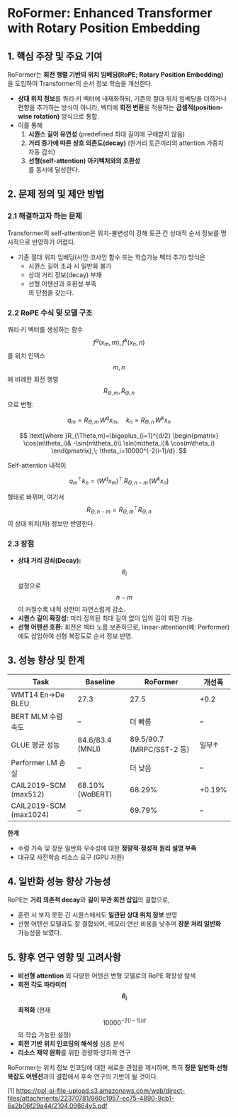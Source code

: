 # RoFormer: Enhanced Transformer with Rotary Position Embedding

## 1. 핵심 주장 및 주요 기여  
RoFormer는 **회전 행렬 기반의 위치 임베딩(RoPE; Rotary Position Embedding)** 을 도입하여 Transformer의 순서 정보 학습을 개선한다.  
- **상대 위치 정보**를 쿼리·키 벡터에 내재화하되, 기존의 절대 위치 임베딩을 더하거나 편향을 추가하는 방식이 아니라, 벡터에 **회전 변환**을 적용하는 **곱셈적(position-wise rotation)** 방식으로 통합.  
- 이를 통해  
  1. **시퀀스 길이 유연성** (predefined 최대 길이에 구애받지 않음)  
  2. **거리 증가에 따른 상호 의존도(decay)** (원거리 토큰끼리의 attention 가중치 자동 감쇠)  
  3. **선형(self-attention) 아키텍처와의 호환성**  
를 동시에 달성한다.

## 2. 문제 정의 및 제안 방법  

### 2.1 해결하고자 하는 문제  
Transformer의 self-attention은 위치-불변성이 강해 토큰 간 상대적 순서 정보를 명시적으로 반영하기 어렵다.  
- 기존 절대 위치 임베딩(사인·코사인 함수 또는 학습가능 벡터 추가) 방식은  
  -  시퀀스 길이 초과 시 일반화 불가  
  -  상대 거리 정보(decay) 부재  
  -  선형 어텐션과 호환성 부족  
의 단점을 갖는다.

### 2.2 RoPE 수식 및 모델 구조  
쿼리·키 벡터를 생성하는 함수 $$f^q(x_m, m), f^k(x_n, n)$$를 위치 인덱스 $$m,n$$에 비례한 회전 행렬 $$R_{\Theta,m},R_{\Theta,n}$$으로 변형:  

$$
q_m = R_{\Theta,m}\,W^q x_m,\quad k_n = R_{\Theta,n}\,W^k x_n
$$

$$
\text{where }R_{\Theta,m}=\bigoplus_{i=1}^{d/2}
\begin{pmatrix}
\cos(m\theta_i)& -\sin(m\theta_i)\\
\sin(m\theta_i)& \cos(m\theta_i)
\end{pmatrix},\;
\theta_i=10000^{-2(i-1)/d}.
$$

Self-attention 내적이  

$$
q_m^\top k_n=(W^q x_m)^\top\,R_{\Theta,n-m}\,(W^k x_n)
$$

형태로 바뀌며, 여기서 $$R_{\Theta,n-m}=R_{\Theta,m}^\top R_{\Theta,n}$$이 상대 위치(차) 정보만 반영한다.

### 2.3 장점  
- **상대 거리 감쇠(Decay):** $$\theta_i$$ 설정으로 $$n-m$$이 커질수록 내적 상한이 자연스럽게 감소.  
- **시퀀스 길이 확장성:** 미리 정의된 최대 길이 없이 임의 길이 회전 가능.  
- **선형 어텐션 호환:** 회전은 벡터 노름 보존하므로, linear-attention(예: Performer)에도 삽입하여 선형 복잡도로 순서 정보 반영.

## 3. 성능 향상 및 한계  

|Task|Baseline|RoFormer|개선폭|
|---|---|---|---|
|WMT14 En→De BLEU|27.3|27.5|+0.2|
|BERT MLM 수렴 속도|–|더 빠름|–|
|GLUE 평균 성능|84.6/83.4 (MNLI)|89.5/90.7 (MRPC/SST-2 등)|일부↑|
|Performer LM 손실|–|더 낮음|–|
|CAIL2019-SCM (max512)|68.10% (WoBERT)|68.29%|+0.19%|
|CAIL2019-SCM (max1024)|–|69.79%|–|

**한계**  
- 수렴 가속 및 장문 일반화 우수성에 대한 **정량적·정성적 원리 설명 부족**  
- 대규모 사전학습 리소스 요구 (GPU 자원)

## 4. 일반화 성능 향상 가능성  
RoPE는 **거리 의존적 decay**와 **길이 무관 회전 삽입**의 결합으로,  
- 훈련 시 보지 못한 긴 시퀀스에서도 **일관된 상대 위치 정보** 반영  
- 선형 어텐션 모델과도 잘 결합되어, 메모리·연산 비용을 낮추며 **장문 처리 일반화**  
가능성을 보였다.

## 5. 향후 연구 영향 및 고려사항  
- **비선형 attention** 외 다양한 어텐션 변형 모델로의 RoPE 확장성 탐색  
- **회전 각도 파라미터 $$\theta_i$$ 최적화** (현재 $$10000^{-2(i-1)/d}$$ 외 학습 가능한 설정)  
- **회전 기반 위치 인코딩의 해석성** 심층 분석  
- **리소스 제약 완화**를 위한 경량화·양자화 연구  

RoFormer는 위치 정보 인코딩에 대한 새로운 관점을 제시하며, 특히 **장문 일반화**·**선형 복잡도 어텐션**과의 결합에서 후속 연구의 기반이 될 것이다.

[1] https://ppl-ai-file-upload.s3.amazonaws.com/web/direct-files/attachments/22370781/960c1957-ec75-4890-9cb1-6a2b06f29a44/2104.09864v5.pdf
